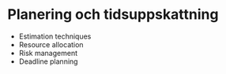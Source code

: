 # Planering och tidsuppskattning

- Estimation techniques
- Resource allocation
- Risk management
- Deadline planning
